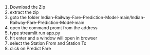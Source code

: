 1. Download the Zip
2. extract the zip
3. goto the folder Indian-Railway-Fare-Prediction-Model-main/Indian-Railway-Fare-Prediction-Model-main
4. open the command promt from the address
5. type streamlit run app.py
6. hit enter and a window will open in browser
7. select the Station From and Station To
8. click on Predict Fare
